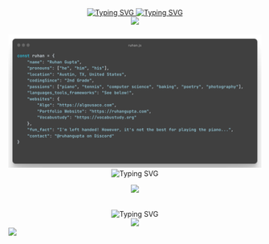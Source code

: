 <!--Are you looking at my README code? Hmm...-->
<div align="center">
  <a href="https://ruhangupta.com">
  <div>
  <img src="https://readme-typing-svg.demolab.com?font=Fira+Code&color=3D7CF7&duration=0.1&center=true&vCenter=true&repeat=false&width=435&lines=R+U+H+A+N+%7C+G+U+P+T+A" alt="Typing SVG" />
  <img src="https://readme-typing-svg.demolab.com?font=Fira+Code&duration=2500&color=3D7CF7&center=true&pause=100&vCenter=true&repeat=true&width=435&lines=I'm+a+developer+.+.+.;I'm+a+student+.+.+.;I'm+a+learner+.+.+." alt="Typing SVG" />
  </div>
  </a>
  <img src="http://github-profile-summary-cards.vercel.app/api/cards/profile-details?username=IMGROOT2&theme=transparent">
<!--   <img src="http://github-profile-summary-cards.vercel.app/api/cards/stats?username=IMGROOT2&theme=transparent"> -->
</div>
<br>
<img src="https://github.com/IMGROOT2/IMGROOT2/blob/main/ray-so-export.png?raw=true" alt="Ruhan code"
<br>
<div align="center">
<img src="https://readme-typing-svg.demolab.com?font=Fira+Code&pause=1000&color=3D7CF7&center=true&vCenter=true&repeat=false&width=435&lines=%F0%9F%9B%A0%EF%B8%8F+Languages%2C+Frameworks%2C+and+Tools" alt="Typing SVG" />
</div>
<p align="center">
    <img src="https://skillicons.dev/icons?i=atom,discord,html,css,js,sass,git,java,python,pug,nodejs,vuejs,tailwind,firebase,github,vscode,idea,replit,vercel,vite&perline=5" />
</p>
<br>
<div align="center">
<img src="https://readme-typing-svg.demolab.com?font=Fira+Code&duration=3000&pause=500&color=3D7CF7&center=true&vCenter=true&repeat=true&width=435&lines=Contact+me!;%40ruhangupta+on+Discord" alt="Typing SVG" />
<a href="https://discordapp.com/users/698961308506390568">
	<div>
    <img src="https://skillicons.dev/icons?i=discord" />
	</div>
  </a>
</div>

<img src="https://hit.yhype.me/github/profile?user_id=116324098">
